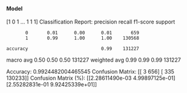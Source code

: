 #### Model
[1 0 1 ... 1 1 1]
Classification Report:
              precision    recall  f1-score   support

           0       0.01      0.00      0.01       659
           1       0.99      1.00      1.00    130568

    accuracy                           0.99    131227
   macro avg       0.50      0.50      0.50    131227
weighted avg       0.99      0.99      0.99    131227

Accuracy: 0.9924482004465545
Confusion Matrix:
[[     3    656]
 [   335 130233]]
Confusion Matrix (%):
[[2.28611490e-03 4.99897125e-01]
 [2.55282831e-01 9.92425339e+01]]
